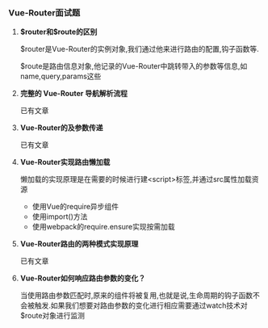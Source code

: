 ### Vue-Router面试题

1. **$router和\$route的区别**

   $router是Vue-Router的实例对象,我们通过他来进行路由的配置,钩子函数等.

   $route是路由信息对象,他记录的Vue-Router中跳转带入的参数等信息,如name,query,params这些

2. **完整的 Vue-Router 导航解析流程**

   已有文章

3. **Vue-Router的及参数传递**

   已有文章

4. **Vue-Router实现路由懒加载**

   懒加载的实现原理是在需要的时候进行建\<script>标签,并通过src属性加载资源

   - 使用Vue的require异步组件
   - 使用import()方法
   - 使用webpack的require.ensure实现按需加载

5. **Vue-Router路由的两种模式实现原理**

   已有文章

6. **Vue-Router如何响应路由参数的变化？**

   当使用路由参数匹配时,原来的组件将被复用,也就是说,生命周期的钩子函数不会被触发.如果我们想要对路由参数的变化进行相应需要通过watch技术对$route对象进行监测